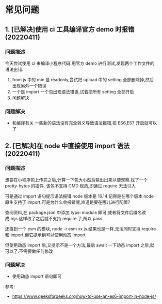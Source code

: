 <!--
 * @Author: ranwawa <ranwawa.ran@huolala.cn>
 * @Date: 2022-04-11 18:22:38
 * @Description:
-->

# 常见问题

## 1. [已解决]使用 ci 工具编译官方 demo 时报错(20220411)

### 问题描述

今天尝试使用 ci 来编译小程序代码.用官方 demo 进行测试,发现两个工作文件的语法出错.

1. from.js 中的 min 是 readonly,尝试把 upload 中的 setting 全部删除掉,然后出现另外一个错误
2. 一个是 import 一个包出现语法错误,试着把所有 setting 全部开启
3. 问题解决

### 问题解决

- 和编译有关.一些新的语法没有完全转义导致语法报错,把 ES6,ES7 开启就可以了

## 2. [已解决]在 node 中直接使用 import 语法(20220411)

### 问题描述

想要在小程序包上传完之后,计算一下包大小然后输出出来以便观察.找了一个 pretty-bytes 的插件.
该包不支持 CMD 规范,即通过 require 无法引入

可是通过 import 语句提示语法报错.node 版本是 16.14.记得是在哪个版本 node 原生支持了 import,可是为什么会报错呢,难道是要在哪儿进行配置?

查阅资料,在 package.json 中添加 type: module 即可,或者将文件后缀名改成.mjs.这样改了之后就不支持 require 了,所以 pass

还提到一个 esm 的模块, node -r esm xx.js.结果也是一样,无法同时支持 require 和 import.但它提示到可以使用动态 import

但使用动态 import 后,又提示不是一个方法,最后 await 一下动态 import 之后,就可以了.不需要做任何修改

### 问题解决

- 使用动态 import 语句即可

参考:

- https://www.geeksforgeeks.org/how-to-use-an-es6-import-in-node-js/
